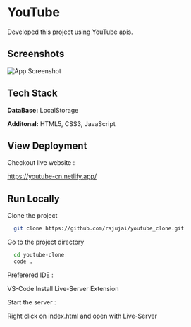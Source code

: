 # YouTube

Developed this project using YouTube apis. 

## Screenshots

![App Screenshot](https://i.ibb.co/jw6bdWJ/youtube.png)

## Tech Stack



**DataBase:** LocalStorage

**Additonal:** HTML5, CSS3, JavaScript

## View Deployment

Checkout live website : 


  https://youtube-cn.netlify.app/


## Run Locally

Clone the project

```bash
  git clone https://github.com/rajujai/youtube_clone.git
```

Go to the project directory

```bash
  cd youtube-clone
  code .
```

Preferered IDE :

  VS-Code
  Install Live-Server Extension


Start the server :

  Right click on index.html and 
  open with Live-Server


